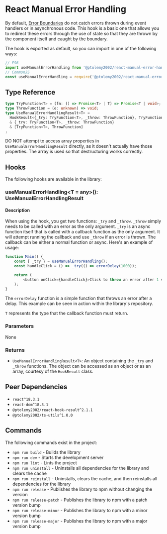 # React Manual Error Handling
By default, [Error Boundaries](https://legacy.reactjs.org/docs/error-boundaries.html) do not catch errors thrown during event handlers or in asynchronous code. This hook is a basic one that allows you to redirect these errors through the use of state so that they are thrown by the component itself and caught by the boundary.

The hook is exported as default, so you can import in one of the following ways:
```javascript
// ES6
import useManualErrorHandling from '@ptolemy2002/react-manual-error-handling';
// CommonJS
const useManualErrorHandling = require('@ptolemy2002/react-manual-error-handling');
```

## Type Reference
```typescript
type TryFunction<T> = (fn: () => Promise<T> | T) => Promise<T | void>;
type ThrowFunction = (e: unknown) => void;
type UseManualErrorHandlingResult<T> =
  HookResult<{_try: TryFunction<T>, _throw: ThrowFunction}, TryFunction<T> | ThrowFunction>
  & {_try: TryFunction<T>, _throw: ThrowFunction}
  & [TryFunction<T>, ThrowFunction]
;
```

DO NOT attempt to access array properties in `UseManualErrorHandlingResult` directly, as it doesn't actually have those properties. The array is used so that destructuring works correctly.

## Hooks
The following hooks are available in the library:

### useManualErrorHandling<T = any>(): UseManualErrorHandlingResult<T>
#### Description
When using the hook, you get two functions: `_try` and `_throw`. `_throw` simply needs to be called with an error as the only argument. `_try` is an async function itself that is called with a callback function as the only argument. It will attempt running the callback and use `_throw` if an error is thrown. The callback can be either a normal function or async. Here's an example of usage:

```javascript
function Main() {
    const { _try } = useManualErrorHandling();
    const handleClick = () => _try(() => errorDelay(1000));

    return (
        <button onClick={handleClick}>Click to throw an error after 1 second</button>
    );
}
```

The `errorDelay` function is a simple function that throws an error after a delay. This example can be seen in action within the library's repository.

`T` represents the type that the callback function must return.

### Parameters
None

### Returns
- `UseManualErrorHandlingResult<T>`: An object containing the `_try` and `_throw` functions. The object can be accessed as an object or as an array, courtesy of the `HookResult` class.

## Peer Dependencies
- `react^18.3.1`
- `react-dom^18.3.1`
- `@ptolemy2002/react-hook-result^2.1.1`
- `@ptolemy2002/ts-utils^1.0.0`

## Commands
The following commands exist in the project:

- `npm run build` - Builds the library
- `npm run dev` - Starts the development server
- `npm run lint` - Lints the project
- `npm run uninstall` - Uninstalls all dependencies for the library and clears the cache
- `npm run reinstall` - Uninstalls, clears the cache, and then reinstalls all dependencies for the library
- `npm run release` - Publishes the library to npm without changing the version
- `npm run release-patch` - Publishes the library to npm with a patch version bump
- `npm run release-minor` - Publishes the library to npm with a minor version bump
- `npm run release-major` - Publishes the library to npm with a major version bump